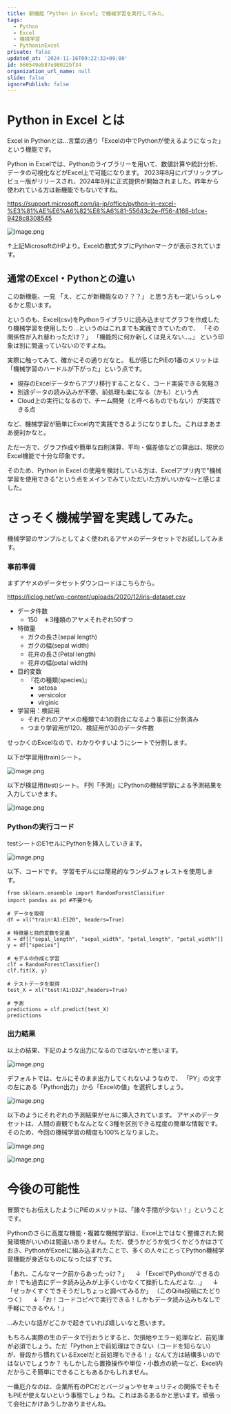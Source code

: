 ```yaml
---
title: 新機能「Python in Excel」で機械学習を実行してみた。
tags:
  - Python
  - Excel
  - 機械学習
  - PythoninExcel
private: false
updated_at: '2024-11-16T09:22:32+09:00'
id: 560549eb87e98022bf34
organization_url_name: null
slide: false
ignorePublish: false
---
```



# Python in Excel とは

Excel in Pythonとは…言葉の通り「Excelの中でPythonが使えるようになった」という機能です。

Python in Excelでは、Pythonのライブラリーを用いて、数値計算や統計分析、データの可視化などがExcel上で可能になります。﻿
2023年8月にパブリックプレビュー版がリリースされ、2024年9月に正式提供が開始されました。﻿昨年から使われている方は新機能でもないですね。

https://support.microsoft.com/ja-jp/office/python-in-excel-%E3%81%AE%E6%A6%82%E8%A6%81-55643c2e-ff56-4168-b1ce-9428c8308545

![image.png](https://qiita-image-store.s3.ap-northeast-1.amazonaws.com/0/3780099/44fc6ca5-3e13-084f-bfe7-56fe9e3d9340.png)

↑上記MicrosoftのHPより。Excelの数式タブにPythonマークが表示されています。


## 通常のExcel・Pythonとの違い

この新機能、一見
「え、どこが新機能なの？？？」
と思う方も一定いらっしゃるかと思います。

というのも、Excel(csv)をPythonライブラリに読み込ませてグラフを作成したり機械学習を使用したり…というのはこれまでも実践できていたので、
「その関係性が入れ替わっただけ？」
「機能的に何か新しくは見えない…。」
という印象は別に間違っていないのですよね。


実際に触ってみて、確かにその通りだなと。
私が感じたPiEの1番のメリットは「機械学習のハードルが下がった」という点です。

- 現存のExcelデータからアプリ移行することなく、コード実装できる気軽さ
- 別途データの読み込みが不要、前処理も楽になる（かも）という点
- Cloud上の実行になるので、チーム開発（と呼べるものでもない）が実践できる点

など、機械学習が簡単にExcel内で実践できるようになりました。これはまあまあ便利かなと。

ただ一方で、グラフ作成や簡単な四則演算、平均・偏差値などの算出は、現状のExcel機能で十分な印象です。

そのため、Python in Excel の使用を検討している方は、Excelアプリ内で"機械学習を使用できる"という点をメインでみていただいた方がいいかな〜と感じました。


# さっそく機械学習を実践してみた。

機械学習のサンプルとしてよく使われるアヤメのデータセットでお試ししてみます。


### 事前準備

まずアヤメのデータセットダウンロードはこちらから。

https://liclog.net/wp-content/uploads/2020/12/iris-dataset.csv


- データ件数
    - 150　＊3種類のアヤメそれぞれ50ずつ
- 特徴量
    - ガクの長さ(sepal length)
    - ガクの幅(sepal width)
    - 花弁の長さ(Petal length)
    - 花弁の幅(petal width)
- 目的変数
    - 『花の種類(species)』
        - setosa
        - versicolor
        - virginic
- 学習用：検証用
    - それぞれのアヤメの種類で4:1の割合になるよう事前に分割済み
    - つまり学習用が120、検証用が30のデータ件数

せっかくのExcelなので、わかりやすいようにシートで分割します。

以下が学習用(train)シート。

![image.png](https://qiita-image-store.s3.ap-northeast-1.amazonaws.com/0/3780099/4d225be3-5a60-c1de-347e-0f7c4ec4c5f5.png)


以下が検証用(test)シート。
F列「予測」にPythonの機械学習による予測結果を入力していきます。

![image.png](https://qiita-image-store.s3.ap-northeast-1.amazonaws.com/0/3780099/dedbbc17-cfcf-0ad7-117e-46a56fe1ba50.png)


### Pythonの実行コード
testシートのE1セルにPythonを挿入していきます。

![image.png](https://qiita-image-store.s3.ap-northeast-1.amazonaws.com/0/3780099/b53080e7-40b6-e18c-117f-508d9faafec2.png)

以下、コードです。
学習モデルには簡易的なランダムフォレストを使用します。

```python:アヤメの分類
from sklearn.ensemble import RandomForestClassifier
import pandas as pd #不要かも

# データを取得
df = xl("train!A1:E120", headers=True)

# 特徴量と目的変数を定義
X = df[["sepal_length", "sepal_width", "petal_length", "petal_width"]]
y = df["species"]

# モデルの作成と学習
clf = RandomForestClassifier()
clf.fit(X, y)

# テストデータを取得
test_X = xl("test!A1:D32",headers=True)

# 予測
predictions = clf.predict(test_X)
predictions
```

### 出力結果

以上の結果、下記のような出力になるのではないかと思います。


![image.png](https://qiita-image-store.s3.ap-northeast-1.amazonaws.com/0/3780099/5112fc09-bf46-eac6-65b5-c85e376d761c.png)

デフォルトでは、セルにそのまま出力してくれないようなので、
「PY」の文字の左にある「Python出力」から「Excelの値」を選択しましょう。

![image.png](https://qiita-image-store.s3.ap-northeast-1.amazonaws.com/0/3780099/987145d6-0f87-844e-b0e1-104bcaf80bef.png)



以下のようにそれぞれの予測結果がセルに挿入されています。
アヤメのデータセットは、人間の直観でもなんとなく3種を区別できる程度の簡単な情報です。そのため、今回の機械学習の精度も100%となりました。

![image.png](https://qiita-image-store.s3.ap-northeast-1.amazonaws.com/0/3780099/856443e2-4ac4-c59d-3f05-2d4f664d548b.png)

![image.png](https://qiita-image-store.s3.ap-northeast-1.amazonaws.com/0/3780099/23d22146-1e78-beec-2d7c-18272c4cb1c0.png)


# 今後の可能性

冒頭でもお伝えしたようにPiEのメリットは、「諸々手間が少ない！」ということです。

Pythonのさらに高度な機能・複雑な機械学習は、Excel上ではなく整備された開発環境がいいのは間違いありません。ただ、使うかどうか気づくかどうかはさておき、PythonがExcelに組み込まれたことで、多くの人々にとってPython機械学習機能が身近なものになったはずです。

「あれ、こんなマーク前からあったっけ？」
　↓
「ExcelでPythonができるのか！でも過去にデータ読み込みが上手くいかなくて挫折したんだよな…」
　↓
 「せっかくすぐできそうだしちょっと調べてみるか」
 （このQiita投稿にたどりつく）
　↓
 「お！コードコピペで実行できる！しかもデータ読み込みもなしで手軽にできるやん！」


…みたいな話がどこかで起きていれば嬉しいなと思います。

もちろん実際の生のデータで行おうとすると、欠損地やエラー処理など、前処理が必須でしょう。ただ「Python上で前処理はできない（コードを知らない）が、普段から慣れているExcelだと前処理もできる！」なんて方は結構多いのではないでしょうか？
もしかしたら置換操作や単位・小数点の統一など、Excel内だからこそ簡単にできることもあるかもしれません。


一番厄介なのは、企業所有のPCだとバージョンやセキュリティの関係でそもそもPiEが使えないという事態でしょうね。これはあるあるかと思います。頑張って会社にかけあうしかありませんね。

